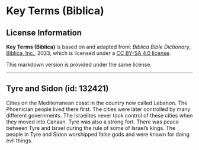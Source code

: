 # Key Terms (Biblica)

## License Information

**Key Terms (Biblica)** is based on and adapted from: _Biblica Bible Dictionary_, [Biblica, Inc.](https://www.biblica.com/), 2023, which is licensed under a [CC BY-SA 4.0 license](https://creativecommons.org/licenses/by-sa/4.0/legalcode.en).

This markdown version is provided under the same license.



--------------------------------

## Tyre and Sidon (id: 132421)

Cities on the Mediterranean coast in the country now called Lebanon. The Phoenician people lived there first. The cities were later controlled by many different governments. The Israelites never took control of these cities when they moved into Canaan. Tyre was also a strong fort. There was peace between Tyre and Israel during the rule of some of Israel’s kings. The people in Tyre and Sidon worshipped false gods and were known for doing evil things.


